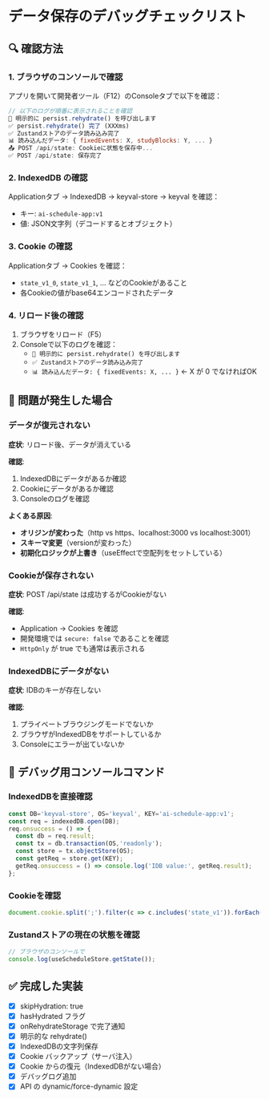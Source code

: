 # データ保存のデバッグチェックリスト

## 🔍 確認方法

### 1. ブラウザのコンソールで確認

アプリを開いて開発者ツール（F12）のConsoleタブで以下を確認：

```javascript
// 以下のログが順番に表示されることを確認
🔄 明示的に persist.rehydrate() を呼び出します
✅ persist.rehydrate() 完了 (XXXms)
✅ Zustandストアのデータ読み込み完了
📊 読み込んだデータ: { fixedEvents: X, studyBlocks: Y, ... }
📤 POST /api/state: Cookieに状態を保存中...
✅ POST /api/state: 保存完了
```

### 2. IndexedDB の確認

Applicationタブ → IndexedDB → keyval-store → keyval を確認：

- キー: `ai-schedule-app:v1`
- 値: JSON文字列（デコードするとオブジェクト）

### 3. Cookie の確認

Applicationタブ → Cookies を確認：

- `state_v1_0`, `state_v1_1`, ... などのCookieがあること
- 各Cookieの値がbase64エンコードされたデータ

### 4. リロード後の確認

1. ブラウザをリロード（F5）
2. Consoleで以下のログを確認：
   - `🔄 明示的に persist.rehydrate() を呼び出します`
   - `✅ Zustandストアのデータ読み込み完了`
   - `📊 読み込んだデータ: { fixedEvents: X, ... }` ← X が 0 でなければOK

## 🐛 問題が発生した場合

### データが復元されない

**症状**: リロード後、データが消えている

**確認**:
1. IndexedDBにデータがあるか確認
2. Cookieにデータがあるか確認
3. Consoleのログを確認

**よくある原因**:
- **オリジンが変わった**（http vs https、localhost:3000 vs localhost:3001）
- **スキーマ変更**（versionが変わった）
- **初期化ロジックが上書き**（useEffectで空配列をセットしている）

### Cookieが保存されない

**症状**: POST /api/state は成功するがCookieがない

**確認**:
- Application → Cookies を確認
- 開発環境では `secure: false` であることを確認
- `HttpOnly` が true でも通常は表示される

### IndexedDBにデータがない

**症状**: IDBのキーが存在しない

**確認**:
1. プライベートブラウジングモードでないか
2. ブラウザがIndexedDBをサポートしているか
3. Consoleにエラーが出ていないか

## 🔧 デバッグ用コンソールコマンド

### IndexedDBを直接確認

```javascript
const DB='keyval-store', OS='keyval', KEY='ai-schedule-app:v1';
const req = indexedDB.open(DB);
req.onsuccess = () => {
  const db = req.result;
  const tx = db.transaction(OS,'readonly');
  const store = tx.objectStore(OS);
  const getReq = store.get(KEY);
  getReq.onsuccess = () => console.log('IDB value:', getReq.result);
};
```

### Cookieを確認

```javascript
document.cookie.split(';').filter(c => c.includes('state_v1')).forEach(c => console.log(c));
```

### Zustandストアの現在の状態を確認

```javascript
// ブラウザのコンソールで
console.log(useScheduleStore.getState());
```

## ✅ 完成した実装

- [x] skipHydration: true
- [x] hasHydrated フラグ
- [x] onRehydrateStorage で完了通知
- [x] 明示的な rehydrate()
- [x] IndexedDBの文字列保存
- [x] Cookie バックアップ（サーバ注入）
- [x] Cookie からの復元（IndexedDBがない場合）
- [x] デバッグログ追加
- [x] API の dynamic/force-dynamic 設定
